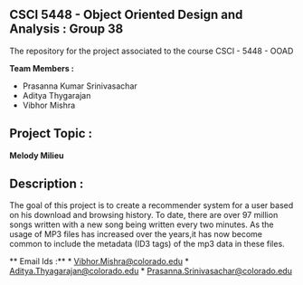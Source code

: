 CSCI 5448 - Object Oriented Design and Analysis : Group 38  
----------------------------------------------------------

The repository for the project associated to the course CSCI - 5448 - OOAD

**Team Members :**
  * Prasanna Kumar Srinivasachar
  * Aditya Thygarajan
  * Vibhor Mishra

Project Topic :
----------------
**Melody Milieu**

**Description :**
----------------------------
The goal of this project is to create a recommender system for a user based on his download and browsing history. To date, there are over 97 million songs written with a new song being written every two minutes. As the usage of MP3 files has increased over the years,it has now become common to include the metadata (ID3 tags) of the mp3 data in these files. 

** Email Ids :**
	* Vibhor.Mishra@colorado.edu
	* Aditya.Thyagarajan@colorado.edu
	* Prasanna.Srinivasachar@colorado.edu
